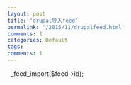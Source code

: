 ```yaml
---
layout: post
title: 'drupal导入feed'
permalink: '/2015/11/drupalfeed.html'
comments: 1
categories: Default
tags: 
comments: 1
---
```

&nbsp; _feed_import($feed-&gt;id);